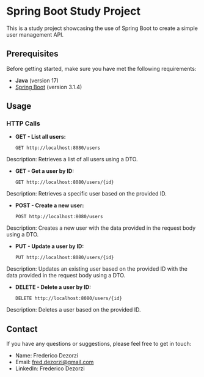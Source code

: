 # Spring Boot Study Project

This is a study project showcasing the use of Spring Boot to create a simple user management API.

## Prerequisites

Before getting started, make sure you have met the following requirements:

- **Java** (version 17)
- [Spring Boot](https://spring.io/projects/spring-boot) (version 3.1.4)

## Usage

### HTTP Calls

- **GET - List all users:**

  ```http
  GET http://localhost:8080/users
Description: Retrieves a list of all users using a DTO.

- **GET - Get a user by ID:**

  ```http
  GET http://localhost:8080/users/{id}
Description: Retrieves a specific user based on the provided ID.

- **POST - Create a new user:**

  ```http
  POST http://localhost:8080/users
Description: Creates a new user with the data provided in the request body using a DTO.

- **PUT - Update a user by ID:**

  ```http
  PUT http://localhost:8080/users/{id}
Description: Updates an existing user based on the provided ID with the data provided in the request body using a DTO.

- **DELETE - Delete a user by ID:**

  ```http
  DELETE http://localhost:8080/users/{id}
Description: Deletes a user based on the provided ID.

## Contact

If you have any questions or suggestions, please feel free to get in touch:

- Name: Frederico Dezorzi
- Email: fred.dezorzi@gmail.com
- LinkedIn: Frederico Dezorzi




